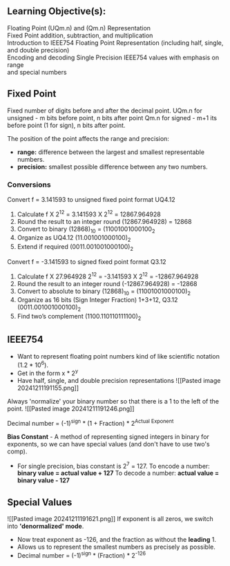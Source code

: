 ## Learning Objective(s):
Floating Point (UQm.n) and (Qm.n) Representation  
Fixed Point addition, subtraction, and multiplication  
Introduction to IEEE754 Floating Point Representation (including half, single,  
and double precision)  
Encoding and decoding Single Precision IEEE754 values with emphasis on range  
and special numbers
## Fixed Point
Fixed number of digits before and after the decimal point.
UQm.n for unsigned - m bits before point, n bits after point
Qm.n for signed - m+1 its before point (1 for sign), n bits after point.

The position of the point affects the range and precision:
* **range:** difference between the largest and smallest representable numbers.
* **precision:** smallest possible difference between any two numbers.
### Conversions
Convert f = 3.141593 to unsigned fixed point format UQ4.12  
1. Calculate f X 2<sup>12</sup> = 3.141593 X 2<sup>12</sup> = 12867.964928  
2. Round the result to an integer round (12867.964928) = 12868  
3. Convert to binary (12868)<sub>10</sub> = (11001001000100<sub>2</sub>  
4. Organize as UQ4.12 (11.001001000100)<sub>2</sub>
5. Extend if required (0011.001001000100)<sub>2</sub>

Convert f = -3.141593 to signed fixed point format Q3.12  
1. Calculate f X 27.964928 2<sup>12</sup> = -3.141593 X 2<sup>12</sup> = -12867.964928  
2. Round the result to an integer round (-12867.964928) = -12868  
3. Convert to absolute to binary (12868)<sub>10</sub>  = (11001001000100)<sub>2</sub> 
4. Organize as 16 bits (Sign Integer Fraction) 1+3+12, Q3.12 (0011.001001000100)<sub>2</sub>  
5. Find two’s complement (1100.110110111100)<sub>2</sub>

## IEEE754
* Want to represent floating point numbers kind of like scientific notation (1.2 * 10<sup>6</sup>).
* Get in the form x * 2<sup>y</sup>
* Have half, single, and double precision representations
![[Pasted image 20241211191155.png]]

Always 'normalize' your binary number so that there is a 1 to the left of the point.
![[Pasted image 20241211191246.png]]

Decimal number = (-1)<sup>sign</sup> * (1 + Fraction) * 2<sup>Actual Exponent</sup>


**Bias Constant** - A method of representing signed integers in binary for exponents, so we can have special values (and don't have to use two's comp).
* For single precision, bias constant is 2<sup>7</sup> = 127.
To encode a number: **binary value = actual value + 127**
To decode a number: **actual value = binary value - 127**
## Special Values
![[Pasted image 20241211191621.png]]
If exponent is all zeros, we switch into **'denormalized' mode**.
* Now treat exponent as -126, and the fraction as without the **leading** 1.
* Allows us to represent the smallest numbers as precisely as possible.
* Decimal number = (-1)<sup>sign</sup> * (Fraction) * 2<sup>-126</sup>